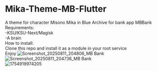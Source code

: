 # Mika-Theme-MB-Flutter
A theme for character Misono Mika in Blue Archive for bank app MBBank 
Requirements: <br>
-KSU/KSU-Next/Magisk <br>
-A brain <br>
How to install: <br>
Clone this repo and install it as a module in your root service <br>
Enjoy
![Screenshot_20250811_204806_MB Bank](https://github.com/user-attachments/assets/ea5a16c0-cd69-4b46-8d32-9867ee0eb5ac)
<br>
![Screenshot_20250811_204736_MB Bank](https://github.com/user-attachments/assets/5a821466-7529-4479-8029-3e462859600f)
<br>
![1754919974205](https://github.com/user-attachments/assets/801221b0-67a1-453f-bbc6-a4740e4ff7ae)
